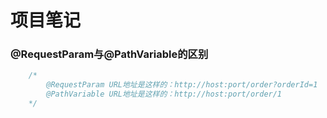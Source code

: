 # 项目笔记

### @RequestParam与@PathVariable的区别
```java
    /*
        @RequestParam URL地址是这样的：http://host:port/order?orderId=1
        @PathVariable URL地址是这样的：http://host:port/order/1    
    */
```



